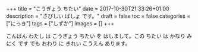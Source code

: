 +++
title = "こうぎょう ちたい"
date = 2017-10-30T21:33:26+01:00
description = "さびしい ばしょ です。"
draft = false
toc = false
categories = ["にっき"]
tags = ["しずか"]
images = []
+++

こんばん わたし は こうぎょう ちたい を はしまして。この ちたい は かなり みにく です でも おわり に きれい こうえん あります。
